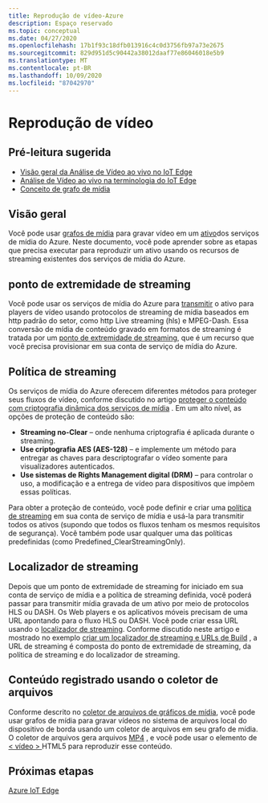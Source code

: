 ```yaml
---
title: Reprodução de vídeo-Azure
description: Espaço reservado
ms.topic: conceptual
ms.date: 04/27/2020
ms.openlocfilehash: 17b1f93c18dfb013916c4c0d3756fb97a73e2675
ms.sourcegitcommit: 829d951d5c90442a38012daaf77e86046018e5b9
ms.translationtype: MT
ms.contentlocale: pt-BR
ms.lasthandoff: 10/09/2020
ms.locfileid: "87042970"
---
```

# <a name="video-playback"></a>Reprodução de vídeo 

## <a name="suggested-pre-reading"></a>Pré-leitura sugerida 

* [Visão geral da Análise de Vídeo ao vivo no IoT Edge](overview.md)
* [Análise de Vídeo ao vivo na terminologia do IoT Edge](terminology.md)
* [Conceito de grafo de mídia](media-graph-concept.md)

## <a name="overview"></a>Visão geral  

Você pode usar [grafos de mídia](media-graph-concept.md) para gravar vídeo em um [ativo](terminology.md#asset)dos serviços de mídia do Azure. Neste documento, você pode aprender sobre as etapas que precisa executar para reproduzir um ativo usando os recursos de streaming existentes dos serviços de mídia do Azure.

## <a name="streaming-endpoint"></a>ponto de extremidade de streaming 

Você pode usar os serviços de mídia do Azure para [transmitir](terminology.md#streaming) o ativo para players de vídeo usando protocolos de streaming de mídia baseados em http padrão do setor, como http Live streaming (hls) e MPEG-Dash. Essa conversão de mídia de conteúdo gravado em formatos de streaming é tratada por um [ponto de extremidade de streaming](../latest/streaming-endpoint-concept.md), que é um recurso que você precisa provisionar em sua conta de serviço de mídia do Azure.

## <a name="streaming-policy"></a>Política de streaming 

Os serviços de mídia do Azure oferecem diferentes métodos para proteger seus fluxos de vídeo, conforme discutido no artigo [proteger o conteúdo com criptografia dinâmica dos serviços de mídia](../latest/content-protection-overview.md) . Em um alto nível, as opções de proteção de conteúdo são:

* **Streaming no-Clear** – onde nenhuma criptografia é aplicada durante o streaming.
* **Use criptografia AES (AES-128)** – e implemente um método para entregar as chaves para descriptografar o vídeo somente para visualizadores autenticados.
* **Use sistemas de Rights Management digital (DRM)** – para controlar o uso, a modificação e a entrega de vídeo para dispositivos que impõem essas políticas.

Para obter a proteção de conteúdo, você pode definir e criar uma [política de streaming](../latest/streaming-policy-concept.md) em sua conta de serviço de mídia e usá-la para transmitir todos os ativos (supondo que todos os fluxos tenham os mesmos requisitos de segurança). Você também pode usar qualquer uma das políticas predefinidas (como Predefined_ClearStreamingOnly).

## <a name="streaming-locator"></a>Localizador de streaming  

Depois que um ponto de extremidade de streaming for iniciado em sua conta de serviço de mídia e a política de streaming definida, você poderá passar para transmitir mídia gravada de um ativo por meio de protocolos HLS ou DASH. Os Web players e os aplicativos móveis precisam de uma URL apontando para o fluxo HLS ou DASH. Você pode criar essa URL usando o [localizador de streaming](../latest/streaming-locators-concept.md). Conforme discutido neste artigo e mostrado no exemplo [criar um localizador de streaming e URLs de Build](../latest/create-streaming-locator-build-url.md) , a URL de streaming é composta do ponto de extremidade de streaming, da política de streaming e do localizador de streaming.

## <a name="content-recorded-using-file-sink"></a>Conteúdo registrado usando o coletor de arquivos  

Conforme descrito no [coletor de arquivos de gráficos de mídia](media-graph-concept.md#file-sink), você pode usar grafos de mídia para gravar vídeos no sistema de arquivos local do dispositivo de borda usando um coletor de arquivos em seu grafo de mídia. O coletor de arquivos gera arquivos [MP4](https://developer.mozilla.org/docs/Web/Media/Formats/Containers#MP4) , e você pode usar o elemento de [ &lt; vídeo &gt; ](https://developer.mozilla.org/docs/Web/HTML/Element/video) HTML5 para reproduzir esse conteúdo. 

## <a name="next-steps"></a>Próximas etapas

[Azure IoT Edge](../../iot-edge/index.yml)
<!--
## Next steps

[Playback recording](playback-recording-how-to.md)
-->
